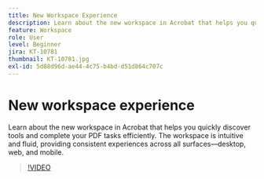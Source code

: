 ```yaml
---
title: New Workspace Experience
description: Learn about the new workspace in Acrobat that helps you quickly discover tools and complete your PDF tasks efficiently
feature: Workspace
role: User
level: Beginner
jira: KT-10781
thumbnail: KT-10781.jpg
exl-id: 5d88d96d-ae44-4c75-b4bd-d51d864c707c
---
```

# New workspace experience

Learn about the new workspace in Acrobat that helps you quickly discover tools and complete your PDF tasks efficiently. The workspace is intuitive and fluid, providing consistent experiences across all surfaces—desktop, web, and mobile.

>[!VIDEO](https://video.tv.adobe.com/v/345949?quality=12&learn=on&hidetitle=true)
